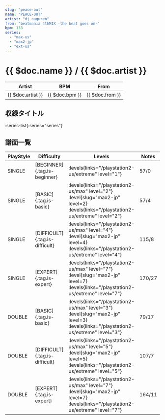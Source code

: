 ```yaml
---
slug: "peace-out"
name: "PEACE-OUT"
artist: "dj nagureo"
from: "beatmania 4thMIX -the beat goes on-"
bpm: 133
series:
  - "max-us"
  - "max2-jp"
  - "ext-us"
---
```


# {{ $doc.name }} / {{ $doc.artist }}

|Artist|BPM|From|
|------|---|----|
|{{ $doc.artist }}|{{ $doc.bpm }}|{{ $doc.from }}|

## 収録タイトル

:series-list{:series="series"}

## 譜面一覧

|PlayStyle|Difficulty|Levels|Notes|Movie|
|---------|----------|------|-----|-----|
|SINGLE|[BEGINNER]{.tag.is-beginner}| :levels{links="/playstation2-us/extreme" level="1"}|57/0||
|SINGLE|[BASIC]{.tag.is-basic}| :levels{links="/playstation2-us/max" level="2"} :level{slug="max2-jp" level=2}  :levels{links="/playstation2-us/extreme" level="2"}|57/4||
|SINGLE|[DIFFICULT]{.tag.is-difficult}| :levels{links="/playstation2-us/max" level="4"} :level{slug="max2-jp" level=4}  :levels{links="/playstation2-us/extreme" level="4"}|115/8||
|SINGLE|[EXPERT]{.tag.is-expert}| :levels{links="/playstation2-us/max" level="7"} :level{slug="max2-jp" level=7}  :levels{links="/playstation2-us/extreme" level="7"}|170/27||
|DOUBLE|[BASIC]{.tag.is-basic}| :levels{links="/playstation2-us/max" level="3"} :level{slug="max2-jp" level=3}  :levels{links="/playstation2-us/extreme" level="3"}|79/17||
|DOUBLE|[DIFFICULT]{.tag.is-difficult}| :levels{links="/playstation2-us/max" level="5"} :level{slug="max2-jp" level=5}  :levels{links="/playstation2-us/extreme" level="5"}|107/7||
|DOUBLE|[EXPERT]{.tag.is-expert}| :levels{links="/playstation2-us/max" level="7"} :level{slug="max2-jp" level=7}  :levels{links="/playstation2-us/extreme" level="7"}|164/11||
